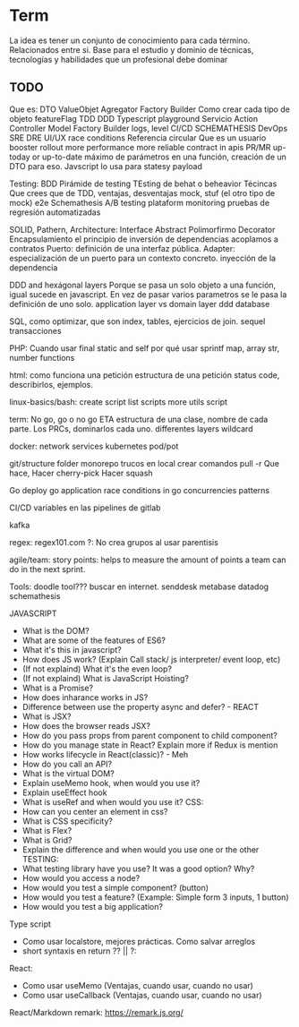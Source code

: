 # Term

La idea es tener un conjunto de conocimiento para cada término. Relacionados entre si. Base para el estudio y dominio de 
técnicas, tecnologías y habilidades que un profesional debe dominar


## TODO

Que es:
	DTO
	ValueObjet
	Agregator
	Factory
	Builder
	Como crear cada tipo de objeto
	featureFlag
	TDD
	DDD
	Typescript playground
	Servicio
	Action
	Controller
	Model
	Factory
	Builder
	logs, level
	CI/CD
	SCHEMATHESIS
	DevOps
	SRE
	DRE
	UI/UX
	race conditions
	Referencia circular
	Que es un usuario booster
	rollout
	more performance
	more reliable
	contract in apis
	PR/MR
	up-today or up-to-date
	máximo de parámetros en una función, creación de un DTO para eso. Javscript lo usa para statesy payload



Testing:
	BDD
	Pirámide de testing
	TEsting de behat o beheavior
	Técincas
	Que crees que de TDD, ventajas, desventajas
	mock, stuf (el otro tipo de mock)
	e2e
	Schemathesis
	A/B testing plataform
	monitoring
	pruebas de regresión automatizadas

SOLID, Pathern, Architecture:
	Interface
	Abstract
	Polimorfirmo
	Decorator
	Encapsulamiento
	el principio de inversión de dependencias
	acoplamos a contratos
	Puerto: definición de una interfaz pública.
	Adapter: especialización de un puerto para un contexto concreto.
	inyección de la dependencia 

DDD and hexágonal
	layers
	Porque se pasa un solo objeto a una función, igual sucede en javascript. En vez de pasar varios parametros se le pasa la definición de uno solo.
	application layer vs domain layer
	ddd database

SQL, como optimizar, que son index, tables, ejercicios de join.
	sequel
	transacciones

PHP:
	Cuando usar final
	static and self
	por qué usar sprintf
	map, array str, number functions

html:
	como funciona una petición
	estructura de una petición
	status code, describirlos, ejemplos.

linux-basics/bash:
	create script
	list scripts
	more utils script

term:
	No go, go o no go
	ETA
	estructura de una clase, nombre de cada parte.
	Los PRCs, dominarlos cada uno.
	differentes layers
	wildcard

docker:
	network
	services
	kubernetes
	pod/pot

git/structure folder
	monorepo
	trucos en local
	crear comandos
	pull -r Que hace,
	Hacer cherry-pick
	Hacer squash

Go
	deploy go application
	race conditions in go
	concurrencies
	patterns

CI/CD
	variables en las pipelines de gitlab

kafka

regex:
	regex101.com
	?: No crea grupos al usar parentisis

agile/team:
	story points: helps to measure the amount of points a team can do in the next sprint.

Tools:
	doodle tool??? buscar en internet.
	senddesk
	metabase
	datadog
	schemathesis


JAVASCRIPT
- What is the DOM? 
- What are some of the features of ES6?
- What it's this in javascript?
- How does JS work? (Explain Call stack/ js interpreter/ event loop, etc)
- (If not explaind) What it's the even loop?
- (If not explaind) What is JavaScript Hoisting?
- What is a Promise?
- How does inharance works in JS?
- Difference between use the property async and defer? -
REACT 
- What is JSX?
- How does the browser reads JSX?
- How do you pass props from parent component to child component?
- How do you manage state in React? Explain more if Redux is mention
- How works lifecycle in React(classic)? - Meh
- How do you call an API? 
- What is the virtual DOM? 
- Explain useMemo hook, when would you use it?
- Explain useEffect hook
- What is useRef and when would you use it?
CSS:
- How can you center an element in css?
- What is CSS specificity?
- What is Flex?
- What is Grid?
- Explain the difference and when would you use one or the other
TESTING:
- What testing library have you use? It was a good option? Why? 
- How would you access a node? 
- How would you test a simple component? (button)
- How would you test a feature? (Example: Simple form 3 inputs, 1 button)
- How would you test a big application?

Type script
- Como usar localstore, mejores prácticas. Como salvar arreglos
- short syntaxis en return ?? || ?:

React:
- Como usar useMemo (Ventajas, cuando usar, cuando no usar)
- Como usar useCallback (Ventajas, cuando usar, cuando no usar)

React/Markdown
	remark: https://remark.js.org/